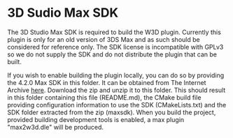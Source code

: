 # 3D Sudio Max SDK

The 3D Studio Max SDK is required to build the W3D plugin. Currently this plugin is only for an old version of 3DS Max and as such should be considered for reference only. The SDK license is incompatible with GPLv3 so we do not supply the SDK and do not distribute the plugin that can be built.

If you wish to enable building the plugin locally, you can do so by providing the 4.2.0 Max SDK in this folder. It can be obtained from The Internet Archive [here](https://archive.org/details/maxsdk-4.2.0.85). Download the zip and unzip it to this folder. This should result in this folder containing this file (README.md), the CMake build file providing configuration information to use the SDK (CMakeLists.txt) and the SDK folder extracted from the zip (maxsdk). When you build the project, provided building development tools is enabled, a max plugin "max2w3d.dle" will be produced.
